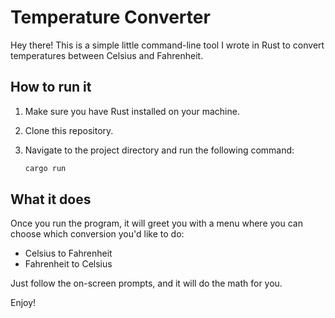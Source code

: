 # Temperature Converter

Hey there! This is a simple little command-line tool I wrote in Rust to convert temperatures between Celsius and Fahrenheit.

## How to run it

1.  Make sure you have Rust installed on your machine.
2.  Clone this repository.
3.  Navigate to the project directory and run the following command:

    ```sh
    cargo run
    ```

## What it does

Once you run the program, it will greet you with a menu where you can choose which conversion you'd like to do:

*   Celsius to Fahrenheit
*   Fahrenheit to Celsius

Just follow the on-screen prompts, and it will do the math for you.

Enjoy!
